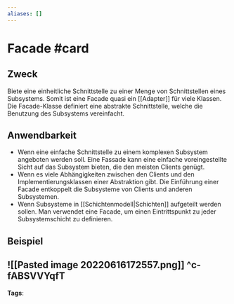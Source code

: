 ```yaml
---
aliases: []
---
```


# Facade #card
## Zweck
Biete eine einheitliche Schnittstelle zu einer Menge von Schnittstellen eines Subsystems. Somit ist eine Facade quasi ein [[Adapter]] für viele Klassen.
Die Facade-Klasse definiert eine abstrakte Schnittstelle, welche die Benutzung des Subsystems vereinfacht.
## Anwendbarkeit
- Wenn eine einfache Schnittstelle zu einem komplexen Subsystem angeboten werden soll. Eine Fassade kann eine einfache voreingestellte Sicht auf das Subsystem bieten, die den meisten Clients genügt.
- Wenn es viele Abhängigkeiten zwischen den Clients und den Implementierungsklassen einer Abstraktion gibt. Die Einführung einer Facade entkoppelt die Subsysteme von Clients und anderen Subsystemen.
- Wenn Subsysteme in [[Schichtenmodell|Schichten]] aufgeteilt werden sollen. Man verwendet eine Facade, um einen Eintrittspunkt zu jeder Subsystemschicht zu definieren.
## Beispiel
![[Pasted image 20220616172557.png]]
^c-fABSVVYqfT
---
**Tags**: 